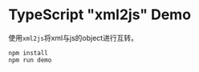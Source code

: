 TypeScript "xml2js" Demo
===========================

使用`xml2js`将xml与js的object进行互转。

```
npm install
npm run demo
```
